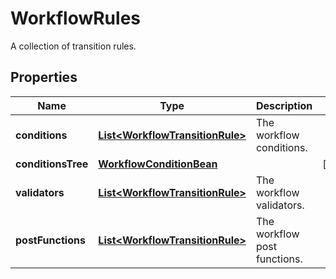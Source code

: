 

# WorkflowRules

A collection of transition rules.

## Properties

Name | Type | Description | Notes
------------ | ------------- | ------------- | -------------
**conditions** | [**List&lt;WorkflowTransitionRule&gt;**](WorkflowTransitionRule.md) | The workflow conditions. | 
**conditionsTree** | [**WorkflowConditionBean**](WorkflowConditionBean.md) |  |  [optional]
**validators** | [**List&lt;WorkflowTransitionRule&gt;**](WorkflowTransitionRule.md) | The workflow validators. | 
**postFunctions** | [**List&lt;WorkflowTransitionRule&gt;**](WorkflowTransitionRule.md) | The workflow post functions. | 



